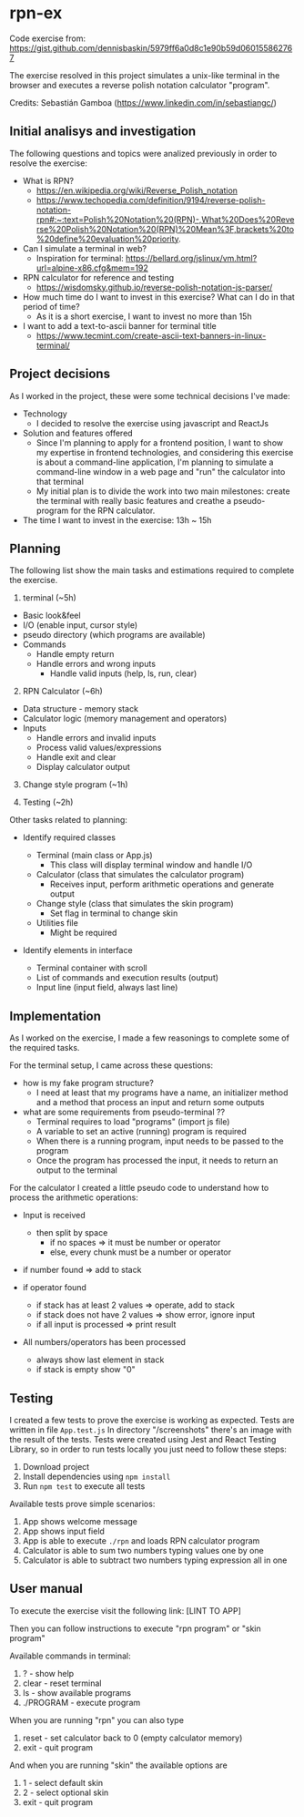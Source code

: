 # rpn-ex

Code exercise from: https://gist.github.com/dennisbaskin/5979ff6a0d8c1e90b59d060155862767

The exercise resolved in this project simulates a unix-like terminal in the browser and executes a reverse polish notation calculator "program".

Credits: Sebastián Gamboa (https://www.linkedin.com/in/sebastiangc/)

## Initial analisys and investigation
The following questions and topics were analized previously in order to resolve the exercise:

- What is RPN? 
  - https://en.wikipedia.org/wiki/Reverse_Polish_notation
  - https://www.techopedia.com/definition/9194/reverse-polish-notation-rpn#:~:text=Polish%20Notation%20(RPN)-,What%20Does%20Reverse%20Polish%20Notation%20(RPN)%20Mean%3F,brackets%20to%20define%20evaluation%20priority.
- Can I simulate a terminal in web?
  - Inspiration for terminal: https://bellard.org/jslinux/vm.html?url=alpine-x86.cfg&mem=192
- RPN calculator for reference and testing
  - https://wisdomsky.github.io/reverse-polish-notation-js-parser/
- How much time do I want to invest in this exercise? What can I do in that period of time?
  - As it is a short exercise, I want to invest no more than 15h
- I want to add a text-to-ascii banner for terminal title
  - https://www.tecmint.com/create-ascii-text-banners-in-linux-terminal/


## Project decisions
As I worked in the project, these were some technical decisions I've made:

- Technology
  - I decided to resolve the exercise using javascript and ReactJs
- Solution and features offered 
  - Since I'm planning to apply for a frontend position, I want to show my expertise in frontend technologies, and considering this exercise is about a
    command-line application, I'm planning to simulate a command-line window in a web page and "run" the calculator into that terminal
  - My initial plan is to divide the work into two main milestones: create the terminal with really basic features and creathe a pseudo-program for the RPN calculator.
- The time I want to invest in the exercise: 13h ~ 15h

## Planning
The following list show the main tasks and estimations required to complete the exercise.

1. terminal (~5h)
  - Basic look&feel
  - I/O (enable input, cursor style)
  - pseudo directory (which programs are available)
  - Commands
      - Handle empty return
    - Handle errors and wrong inputs
      - Handle valid inputs (help, ls, run, clear)

2. RPN Calculator (~6h)
  - Data structure - memory stack
  - Calculator logic (memory management and operators)
  - Inputs
      - Handle errors and invalid inputs
      - Process valid values/expressions
      - Handle exit and clear
    - Display calculator output

3. Change style program (~1h)

4. Testing (~2h)

Other tasks related to planning:

- Identify required classes
  - Terminal (main class or App.js) 
      - This class will display terminal window and handle I/O
  - Calculator (class that simulates the calculator program)
      - Receives input, perform arithmetic operations and generate output
  - Change style (class that simulates the skin program)
      - Set flag in terminal to change skin 
  - Utilities file
      - Might be required

- Identify elements in interface
  - Terminal container with scroll
  - List of commands and execution results (output)
  - Input line (input field, always last line)


## Implementation
As I worked on the exercise, I made a few reasonings to complete some of the required tasks.

For the terminal setup, I came across these questions: 

- how is my fake program structure? 
  - I need at least that my programs have a name, an initializer method and a method that process an input and return some outputs
- what are some requirements from pseudo-terminal ??
  - Terminal requires to load "programs" (import js file)
  - A variable to set an active (running) program is required
  - When there is a running program, input needs to be passed to the program
  - Once the program has processed the input, it needs to return an output to the terminal

For the calculator I created a little pseudo code to understand how to process the arithmetic operations:

- Input is received
  - then split by space
      - if no spaces => it must be number or operator
      - else, every chunk must be a number or operator
- if number found => add to stack
- if operator found
  - if stack has at least 2 values => operate, add to stack
  - if stack does not have 2 values => show error, ignore input
  - if all input is processed => print result

- All numbers/operators has been processed
  - always show last element in stack
  - if stack is empty show "0"


## Testing

I created a few tests to prove the exercise is working as expected.
Tests are written in file `App.test.js`
In directory "/screenshots" there's an image with the result of the tests.
Tests were created using Jest and React Testing Library, so in order to run tests locally you just need to follow these steps:

1. Download project
2. Install dependencies using `npm install`
3. Run `npm test` to execute all tests

Available tests prove simple scenarios:

1. App shows welcome message
2. App shows input field
3. App is able to execute `./rpn` and loads RPN calculator program
4. Calculator is able to sum two numbers typing values one by one
5. Calculator is able to subtract two numbers typing expression all in one


## User manual
To execute the exercise visit the following link:
[LINT TO APP]

Then you can follow instructions to execute "rpn program" or "skin program"

Available commands in terminal:

1. ? - show help
2. clear - reset terminal
3. ls - show available programs
4. ./PROGRAM - execute program

When you are running "rpn" you can also type

1. reset - set calculator back to 0 (empty calculator memory)
2. exit - quit program

And when you are running "skin" the available options are

1. 1 - select default skin
2. 2 - select optional skin
3. exit - quit program
